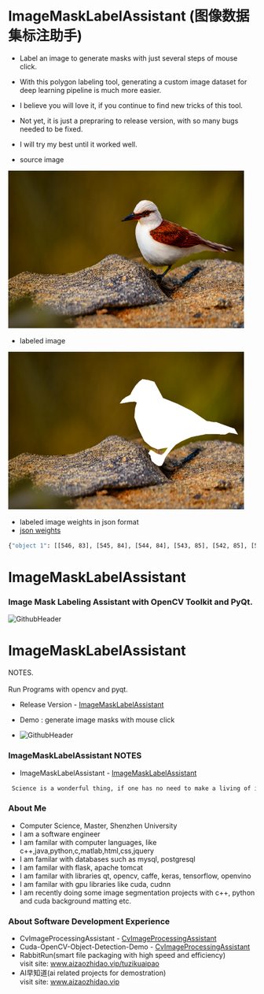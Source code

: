 # ImageMaskLabelAssistant (图像数据集标注助手)
- Label an image to generate masks with just several steps of mouse click.<br>
- With this polygon labeling tool, generating a custom image dataset for deep learning pipeline is much more easier. <br>
- I believe you will love it, if you continue to find new tricks of this tool. <br>
- Not yet, it is just a prepraring to release version, with so many bugs needed to be fixed. <br>
- I will try my best until it worked well.<br>

- source image 
<img width="480" height="320" src="https://github.com/Think-Big-Do-Small/ImageMaskLabelAssistant/blob/main/test/00023-860479971.png"/>  

- labeled image 
<img width="480" height="320" src="https://github.com/Think-Big-Do-Small/ImageMaskLabelAssistant/blob/main/test/00023-860479971_label.png"/> 

- labeled image weights in json format 
- [json weights](https://github.com/Think-Big-Do-Small/ImageMaskLabelAssistant/blob/main/test/00023-860479971_label.json)

```bash
{"object 1": [[546, 83], [545, 84], [544, 84], [543, 85], [542, 85], [540, 87], [539, 87], [538, 88], [537, 88], [535, 90], [534, 90], [533, 91], [532, 91], [527, 96], [526, 96], [523, 99], [522, 99], [522, 100], [521, 101], [520, 101], [516, 105], [516, 106], [515, 107], [514, 107], [514, 108], [509, 113], [509, 114], [505, 118], [505, 119], [501, 123], [501, 124], [500, 125], [500, 127], [497, 130], [496, 130], [493, 133], [491, 133], [490, 134], [488, 134], [487, 135], [486, 135], [485, 136], [483, 136], [482, 137], [481, 137], [480, 138], [479, 138], [478, 139], [476, 139], [475, 140], [474, 140], [472, 142], [471, 142], [469, 144], [468, 144], [467, 145], [466, 145], [465, 146], [464, 146], [464, 147], [463, 148], [462, 148], [462, 149], [455, 156], [465, 156], [466, 155], [474, 155], [475, 154], [482, 154], [483, 153], [489, 153], [490, 152], [497, 152], [498, 151], [516, 151], [517, 152], [519, 152], [520, 153], [522, 153], [523, 154], [523, 156], [522, 157], [522, 158], [521, 159], [521, 162], [519, 164], [519, 167], [518, 168], [518, 169], [517, 170], [517, 171], [516, 172], [516, 182], [515, 183], [515, 188], [514, 189], [514, 201], [515, 202], [515, 203], [516, 204], [516, 205], [517, 206], [517, 207], [518, 208], [518, 209], [519, 210], [519, 212], [521, 214], [521, 216], [522, 217], [522, 218], [524, 220], [524, 222], [525, 223], [525, 224], [526, 225], [526, 226], [527, 227], [527, 228], [528, 229], [528, 230], [529, 231], [529, 233], [531, 235], [531, 236], [533, 238], [533, 239], [535, 241], [535, 242], [536, 243], [536, 244], [539, 247], [539, 248], [541, 250], [541, 252], [544, 255], [544, 256], [546, 258], [546, 259], [549, 262], [549, 263], [550, 264], [550, 265], [552, 267], [552, 268], [554, 270], [554, 271], [555, 272], [556, 272], [557, 273], [558, 273], [560, 275], [561, 275], [562, 276], [563, 276], [565, 278], [566, 278], [568, 280], [569, 280], [570, 281], [571, 281], [574, 284], [575, 284], [576, 285], [577, 285], [579, 287], [580, 287], [582, 289], [584, 289], [585, 290], [588, 290], [589, 291], [591, 291], [592, 292], [595, 292], [596, 293], [599, 293], [600, 294], [602, 294], [603, 295], [606, 295], [607, 296], [608, 296], [609, 297], [610, 297], [611, 296], [614, 296], [615, 295], [621, 295], [622, 294], [627, 294], [628, 293], [635, 293], [636, 292], [647, 292], [648, 291], [649, 292], [649, 293], [648, 294], [647, 294], [647, 295], [636, 306], [636, 307], [635, 308], [634, 308], [633, 309], [632, 309], [629, 312], [628, 312], [627, 313], [626, 313], [625, 314], [624, 314], [623, 315], [622, 314], [619, 314], [618, 313], [614, 313], [613, 312], [610, 312], [609, 311], [608, 311], [607, 310], [604, 310], [603, 309], [602, 309], [601, 308], [600, 308], [599, 307], [597, 307], [596, 306], [595, 306], [594, 305], [593, 305], [592, 304], [591, 304], [589, 302], [588, 302], [587, 301], [585, 301], [584, 300], [583, 300], [582, 299], [581, 299], [580, 298], [575, 303], [575, 304], [570, 309], [571, 310], [572, 310], [573, 311], [574, 311], [577, 314], [578, 314], [579, 315], [579, 318], [580, 319], [580, 321], [581, 322], [581, 325], [582, 326], [582, 327], [583, 328], [583, 330], [584, 331], [584, 332], [585, 332], [588, 335], [589, 335], [590, 336], [591, 336], [594, 339], [595, 339], [596, 340], [597, 340], [598, 341], [599, 341], [600, 342], [601, 342], [602, 343], [604, 343], [606, 345], [607, 345], [608, 346], [609, 346], [610, 347], [620, 347], [621, 346], [625, 346], [625, 345], [626, 344], [626, 343], [630, 339], [630, 338], [631, 337], [631, 336], [633, 334], [633, 333], [634, 332], [634, 331], [635, 330], [635, 329], [636, 328], [636, 327], [637, 326], [637, 325], [638, 324], [638, 323], [639, 322], [639, 321], [654, 306], [655, 306], [655, 305], [657, 303], [658, 303], [658, 302], [659, 301], [660, 301], [667, 294], [668, 294], [668, 293], [669, 292], [670, 292], [673, 289], [674, 289], [679, 284], [680, 284], [682, 282], [683, 282], [684, 281], [685, 281], [686, 280], [687, 280], [688, 279], [689, 279], [690, 278], [692, 278], [693, 277], [694, 277], [695, 276], [696, 276], [697, 275], [698, 275], [699, 274], [701, 274], [702, 273], [703, 273], [704, 272], [705, 272], [706, 271], [708, 271], [709, 270], [711, 270], [712, 269], [714, 269], [715, 268], [718, 268], [719, 267], [721, 267], [722, 266], [724, 266], [725, 265], [727, 265], [728, 264], [729, 264], [730, 263], [733, 263], [734, 262], [736, 262], [737, 261], [739, 261], [740, 260], [743, 260], [744, 259], [747, 259], [748, 258], [754, 258], [755, 257], [761, 257], [762, 256], [765, 256], [766, 255], [772, 255], [773, 254], [780, 254], [781, 253], [787, 253], [788, 252], [794, 252], [795, 251], [801, 251], [802, 250], [861, 250], [862, 251], [885, 251], [886, 250], [887, 250], [888, 249], [890, 249], [891, 248], [892, 248], [893, 247], [895, 247], [896, 246], [898, 246], [899, 245], [900, 245], [901, 246], [908, 246], [909, 247], [916, 247], [917, 248], [920, 248], [921, 249], [926, 249], [927, 250], [931, 250], [932, 251], [934, 251], [933, 250], [933, 249], [930, 246], [930, 245], [924, 239], [924, 238], [920, 234], [918, 234], [917, 233], [914, 233], [913, 232], [910, 232], [909, 231], [908, 231], [907, 230], [903, 230], [902, 229], [900, 229], [899, 228], [896, 228], [895, 227], [891, 227], [890, 226], [888, 226], [887, 225], [884, 225], [883, 224], [880, 224], [879, 223], [878, 223], [877, 222], [873, 222], [872, 221], [870, 221], [869, 220], [866, 220], [865, 219], [862, 219], [861, 218], [859, 218], [858, 217], [855, 217], [854, 216], [851, 216], [850, 215], [849, 215], [848, 214], [831, 214], [830, 213], [823, 213], [822, 212], [814, 212], [813, 211], [807, 211], [806, 210], [805, 210], [804, 209], [803, 209], [802, 208], [801, 208], [799, 206], [798, 206], [797, 205], [796, 205], [795, 204], [794, 204], [793, 203], [791, 203], [790, 202], [789, 202], [788, 201], [787, 201], [786, 200], [785, 200], [783, 198], [782, 198], [781, 197], [780, 197], [779, 196], [778, 196], [777, 195], [776, 195], [775, 194], [774, 194], [773, 193], [772, 193], [771, 192], [770, 192], [769, 191], [768, 191], [767, 190], [766, 190], [765, 189], [764, 189], [763, 188], [762, 188], [761, 187], [760, 187], [759, 186], [758, 186], [757, 185], [756, 185], [755, 184], [754, 184], [752, 182], [751, 182], [750, 181], [748, 181], [747, 180], [746, 180], [745, 179], [743, 179], [742, 178], [740, 178], [739, 177], [737, 177], [736, 176], [735, 176], [734, 175], [733, 175], [732, 174], [730, 174], [729, 173], [727, 173], [726, 172], [724, 172], [723, 171], [721, 171], [720, 170], [719, 170], [718, 169], [716, 169], [715, 168], [713, 168], [712, 167], [711, 167], [710, 166], [708, 166], [707, 165], [706, 165], [705, 164], [703, 164], [702, 163], [700, 163], [699, 162], [697, 162], [696, 161], [694, 161], [693, 160], [692, 160], [691, 159], [690, 159], [689, 158], [686, 158], [685, 157], [683, 157], [682, 156], [679, 156], [678, 155], [676, 155], [675, 154], [672, 154], [671, 153], [669, 153], [668, 152], [665, 152], [664, 151], [663, 151], [662, 150], [660, 150], [659, 149], [656, 149], [655, 148], [653, 148], [652, 147], [649, 147], [648, 146], [646, 146], [645, 145], [642, 145], [641, 144], [639, 144], [638, 143], [636, 143], [635, 142], [633, 142], [632, 141], [630, 141], [628, 139], [628, 138], [626, 136], [626, 135], [623, 132], [623, 131], [621, 129], [621, 128], [618, 125], [618, 124], [615, 121], [615, 120], [613, 118], [613, 117], [610, 114], [610, 113], [608, 111], [608, 110], [605, 107], [605, 106], [603, 104], [603, 103], [600, 100], [600, 99], [598, 97], [598, 96], [595, 93], [595, 92], [594, 91], [591, 91], [590, 90], [586, 90], [585, 89], [581, 89], [580, 88], [576, 88], [575, 87], [573, 87], [572, 86], [567, 86], [566, 85], [558, 85], [557, 84], [549, 84], [548, 83]]}

```


# ImageMaskLabelAssistant
### Image Mask Labeling Assistant with OpenCV Toolkit and PyQt.

![GithubHeader](https://github.com/Think-Big-Do-Small/ImageMaskLabelAssistant/blob/82f0af09f44a2e0ef55c782f6315134fdf2fe4d0/test_label_demo.gif)
# ImageMaskLabelAssistant
NOTES. <br><br>
Run Programs with opencv and pyqt. 

- Release Version - [ImageMaskLabelAssistant](http://www.aizaozhidao.vip/tuzikuaipao)

- Demo : generate image masks with mouse click 
- ![GithubHeader](https://github.com/Think-Big-Do-Small/ImageMaskLabelAssistant/blob/82f0af09f44a2e0ef55c782f6315134fdf2fe4d0/test_label_demo.gif) <br>


### ImageMaskLabelAssistant NOTES  
- ImageMaskLabelAssistant - [ImageMaskLabelAssistant](https://github.com/Think-Big-Do-Small/ImageMaskLabelAssistant/blob/82f0af09f44a2e0ef55c782f6315134fdf2fe4d0/test_label_demo.gif)
```bash
 Science is a wonderful thing, if one has no need to make a living of it.     ——  by 爱因斯坦

```

### About Me 
- Computer Science, Master, Shenzhen University
- I am a software engineer 
- I am familar with computer languages, like c++,java,python,c,matlab,html,css,jquery
- I am familar with databases such as mysql, postgresql
- I am familar with flask, apache tomcat
- I am familar with libraries qt, opencv, caffe, keras, tensorflow, openvino
- I am familar with gpu libraries like cuda, cudnn
- I am recently doing some image segmentation projects with c++, python and cuda background matting etc. <br> 

### About Software Development Experience
- CvImageProcessingAssistant - [CvImageProcessingAssistant](https://github.com/Think-Big-Do-Small/CvImageProcessingAssistant) <br>
- Cuda-OpenCV-Object-Detection-Demo - [CvImageProcessingAssistant](https://github.com/Think-Big-Do-Small/Cuda-OpenCV-Object-Detection-Demo)<br> 
- RabbitRun(smart file packaging with high speed and efficiency)  <br> 
visit site: www.aizaozhidao.vip/tuzikuaipao 
- AI早知道(ai related projects for demostration) <br> 
visit site: www.aizaozhidao.vip 

